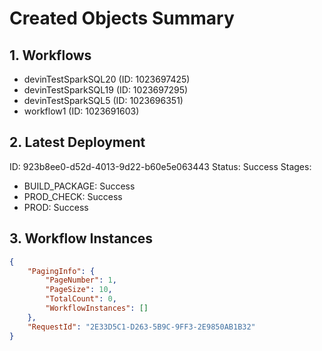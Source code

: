# Created Objects Summary

## 1. Workflows
- devinTestSparkSQL20 (ID: 1023697425)
- devinTestSparkSQL19 (ID: 1023697295)
- devinTestSparkSQL5 (ID: 1023696351)
- workflow1 (ID: 1023691603)

## 2. Latest Deployment
ID: 923b8ee0-d52d-4013-9d22-b60e5e063443
Status: Success
Stages:
- BUILD_PACKAGE: Success
- PROD_CHECK: Success
- PROD: Success

## 3. Workflow Instances
```json
{
	"PagingInfo": {
		"PageNumber": 1,
		"PageSize": 10,
		"TotalCount": 0,
		"WorkflowInstances": []
	},
	"RequestId": "2E33D5C1-D263-5B9C-9FF3-2E9850AB1B32"
}
```
